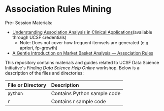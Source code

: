 # Association Rules Mining

Pre- Session Materials:
- [Understanding Association Analysis in Clinical Applications](https://learning.oreilly.com/videos/unsupervised-learning-for/9781491991176/9781491991176-video316886/)(available through UCSF credentials)
  - Note: Does not cover how frequent itemsets are generated (e.g. apriori, fp-growth)
- [A Gentle Introduction on Market Basket Analysis — Association Rules](https://towardsdatascience.com/a-gentle-introduction-on-market-basket-analysis-association-rules-fa4b986a40ce)

This repository contains materials and guides related to UCSF Data Science Initiative's *Finding Data Science Help Online* workshop. Below is a description of the files and directories:

| File or Directory | Description |
| :-- | :-- |
| `python` | Contains Python sample code |
| `r` | Contains r sample code |

